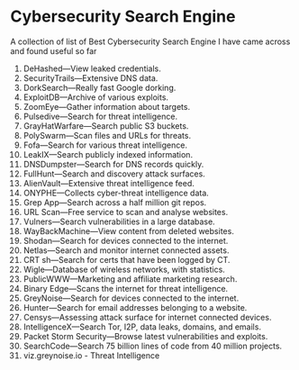 # Cybersecurity Search Engine
A collection of list of Best Cybersecurity Search Engine I have came across and found useful so far

1. DeHashed—View leaked credentials.
2. SecurityTrails—Extensive DNS data.
3. DorkSearch—Really fast Google dorking.
4. ExploitDB—Archive of various exploits.
5. ZoomEye—Gather information about targets.
6. Pulsedive—Search for threat intelligence.
7. GrayHatWarfare—Search public S3 buckets.
8. PolySwarm—Scan files and URLs for threats.
9. Fofa—Search for various threat intelligence.
10. LeakIX—Search publicly indexed information.
11. DNSDumpster—Search for DNS records quickly.
12. FullHunt—Search and discovery attack surfaces.
13. AlienVault—Extensive threat intelligence feed.
14. ONYPHE—Collects cyber-threat intelligence data.
15. Grep App—Search across a half million git repos.
16. URL Scan—Free service to scan and analyse websites.
17. Vulners—Search vulnerabilities in a large database.
18. WayBackMachine—View content from deleted websites.
19. Shodan—Search for devices connected to the internet.
20. Netlas—Search and monitor internet connected assets.
21. CRT sh—Search for certs that have been logged by CT.
22. Wigle—Database of wireless networks, with statistics.
23. PublicWWW—Marketing and affiliate marketing research.
24. Binary Edge—Scans the internet for threat intelligence.
25. GreyNoise—Search for devices connected to the internet.
26. Hunter—Search for email addresses belonging to a website.
27. Censys—Assessing attack surface for internet connected devices.
28. IntelligenceX—Search Tor, I2P, data leaks, domains, and emails.
29. Packet Storm Security—Browse latest vulnerabilities and exploits.
30. SearchCode—Search 75 billion lines of code from 40 million projects.
31. viz.greynoise.io - Threat Intelligence
